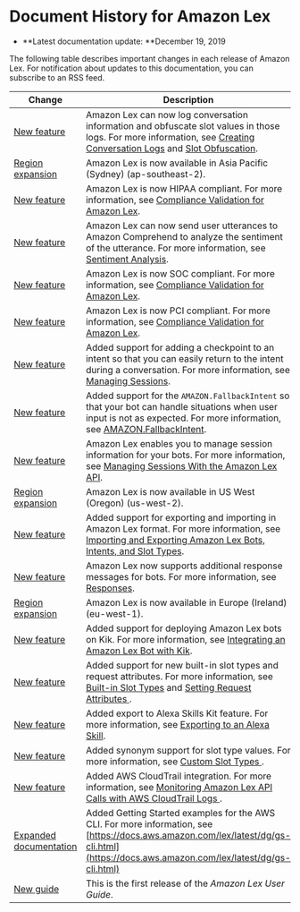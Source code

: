 # Document History for Amazon Lex<a name="doc-history"></a>
+ **Latest documentation update: **December 19, 2019

The following table describes important changes in each release of Amazon Lex\. For notification about updates to this documentation, you can subscribe to an RSS feed\.

| Change | Description | Date | 
| --- |--- |--- |
| [New feature](https://docs.aws.amazon.com/lex/latest/dg/how-it-works.html) | Amazon Lex can now log conversation information and obfuscate slot values in those logs\. For more information, see [Creating Conversation Logs](https://docs.aws.amazon.com/lex/latest/dg/conversation-logs.html) and [Slot Obfuscation](https://docs.aws.amazon.com/lex/latest/dg/how-obfuscate.html)\. | December 19, 2019 | 
| [Region expansion](https://docs.aws.amazon.com/general/latest/gr/lex.html) | Amazon Lex is now available in Asia Pacific \(Sydney\) \(ap\-southeast\-2\)\. | December 17, 2019 | 
| [New feature](https://docs.aws.amazon.com/lex/latest/dg/compliance.html) | Amazon Lex is now HIPAA compliant\. For more information, see [Compliance Validation for Amazon Lex](https://docs.aws.amazon.com/lex/latest/dg/compliance.html)\. | December 10, 2019 | 
| [New feature](https://docs.aws.amazon.com/lex/latest/dg/sentiment-analysis.html) | Amazon Lex can now send user utterances to Amazon Comprehend to analyze the sentiment of the utterance\. For more information, see [Sentiment Analysis](https://docs.aws.amazon.com/lex/latest/dg/sentiment-analysis.html)\. | November 21, 2019 | 
| [New feature](https://docs.aws.amazon.com/lex/latest/dg/compliance.html) | Amazon Lex is now SOC compliant\. For more information, see [Compliance Validation for Amazon Lex](https://docs.aws.amazon.com/lex/latest/dg/compliance.html)\. | November 19, 2019 | 
| [New feature](https://docs.aws.amazon.com/lex/latest/dg/compliance.html) | Amazon Lex is now PCI compliant\. For more information, see [Compliance Validation for Amazon Lex](https://docs.aws.amazon.com/lex/latest/dg/compliance.html)\. | October 17, 2019 | 
| [New feature](https://docs.aws.amazon.com/lex/latest/dg/how-session-api.html) | Added support for adding a checkpoint to an intent so that you can easily return to the intent during a conversation\. For more information, see [Managing Sessions](https://docs.aws.amazon.com/lex/latest/dg/how-session-api.html)\. | October 10, 2019 | 
| [New feature](https://docs.aws.amazon.com/lex/latest/dg/built-in-intent-fallback.html) | Added support for the `AMAZON.FallbackIntent` so that your bot can handle situations when user input is not as expected\. For more information, see [AMAZON\.FallbackIntent](https://docs.aws.amazon.com/lex/latest/dg/built-in-intent-fallback.html)\. | October 3, 2019 | 
| [New feature](https://docs.aws.amazon.com/lex/latest/dg/how-session-api.html) | Amazon Lex enables you to manage session information for your bots\. For more information, see [Managing Sessions With the Amazon Lex API](https://docs.aws.amazon.com/lex/latest/dg/how-session-api.html)\. | August 8, 2019 | 
| [Region expansion](#doc-history) | Amazon Lex is now available in US West \(Oregon\) \(us\-west\-2\)\. | May 8, 2018 | 
| [New feature](#doc-history) | Added support for exporting and importing in Amazon Lex format\. For more information, see [Importing and Exporting Amazon Lex Bots, Intents, and Slot Types](https://docs.aws.amazon.com/lex/latest/dg/import-export.html)\. | February 13, 2018 | 
| [New feature](#doc-history) | Amazon Lex now supports additional response messages for bots\. For more information, see [ Responses](https://docs.aws.amazon.com/lex/latest/dg/howitworks-manage-prompts.html#msg-prompts-response)\.  | February 8, 2018 | 
| [Region expansion](#doc-history) | Amazon Lex is now available in Europe \(Ireland\) \(eu\-west\-1\)\. | November 21, 2017 | 
| [New feature](#doc-history) | Added support for deploying Amazon Lex bots on Kik\. For more information, see [Integrating an Amazon Lex Bot with Kik](https://docs.aws.amazon.com/lex/latest/dg/kik-bot-association.html)\. | November 20, 2017 | 
| [New feature](#doc-history) | Added support for new built\-in slot types and request attributes\. For more information, see [Built\-in Slot Types](https://docs.aws.amazon.com/lex/latest/dg/howitworks-builtins-slots.html) and [ Setting Request Attributes ](https://docs.aws.amazon.com/lex/latest/dg/context-mgmt.html#context-mgmt-request-attribs)\. | November 3, 2017 | 
| [New feature](#doc-history) | Added export to Alexa Skills Kit feature\. For more information, see [Exporting to an Alexa Skill](https://docs.aws.amazon.com/lex/latest/dg/export-to-alexa.html)\. | September 7, 2017 | 
| [New feature](#doc-history) | Added synonym support for slot type values\. For more information, see [ Custom Slot Types ](https://docs.aws.amazon.com/lex/latest/dg/howitworks-custom-slots.html)\. | August 31, 2017 | 
| [New feature](#doc-history) | Added AWS CloudTrail integration\. For more information, see [ Monitoring Amazon Lex API Calls with AWS CloudTrail Logs ](https://docs.aws.amazon.com/lex/latest/dg/monitoring-aws-lex-cloudtrail.html)\. | August 15, 2017 | 
| [Expanded documentation](#doc-history) | Added Getting Started examples for the AWS CLI\. For more information, see [https://docs.aws.amazon.com/lex/latest/dg/gs-cli.html](https://docs.aws.amazon.com/lex/latest/dg/gs-cli.html) | May 22, 2017 | 
| [New guide](#doc-history) | This is the first release of the *Amazon Lex User Guide*\. | April 19, 2017 | 